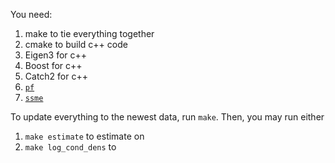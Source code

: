 You need:

 1. make to tie everything together
 1. cmake to build c++ code
 2. Eigen3 for c++
 3. Boost for c++
 4. Catch2 for c++
 5. [`pf`](https://github.com/tbrown122387/pf)
 6. [`ssme`](https://github.com/tbrown122387/ssme)

To update everything to the newest data, run `make`. Then, you may run either

 1. `make estimate` to estimate on 
 2. `make log_cond_dens` to 

